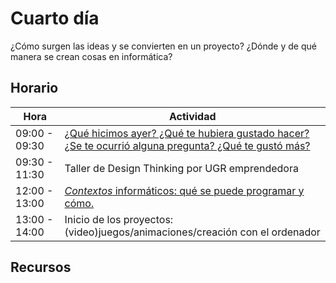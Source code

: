 # Cuarto día

¿Cómo surgen las ideas y se convierten en un proyecto? ¿Dónde y de qué manera se crean cosas en informática? 

## Horario

| Hora          | Actividad                                                                |
| ------------- | -------------------------------------------------------------------------|
| 09:00 - 09:30 | [¿Qué hicimos ayer? ¿Qué te hubiera gustado hacer? ¿Se te ocurrió alguna pregunta? ¿Qué te gustó más?](../fichas/dia-2/repaso.md) | 
| 09:30 - 11:30 | Taller de Design Thinking por UGR emprendedora |
| 12:00 - 13:00 | [*Contextos* informáticos: qué se puede programar y cómo.](../fichas/dia-4/contextos.md) |
| 13:00 - 14:00 | Inicio de los proyectos: (video)juegos/animaciones/creación con el ordenador | 

## Recursos

